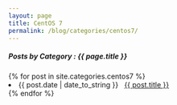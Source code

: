 ```yaml
---
layout: page
title: CentOS 7
permalink: /blog/categories/centos7/
---
```


<h5> Posts by Category : {{ page.title }} </h5>

<div class="card">
{% for post in site.categories.centos7 %}
 <li class="category-posts"><span>{{ post.date | date_to_string }}</span> &nbsp; <a href="{{ post.url }}">{{ post.title }}</a></li>
{% endfor %}
</div>